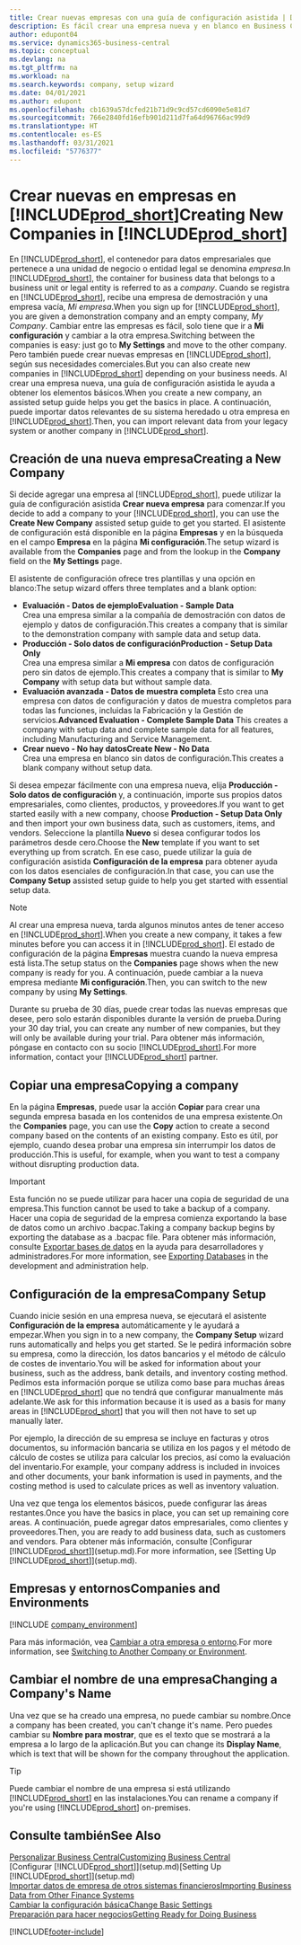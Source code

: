 ```yaml
---
title: Crear nuevas empresas con una guía de configuración asistida | Documentos de Microsoft
description: Es fácil crear una empresa nueva y en blanco en Business Central. Una guía de configuración asistida le ayudará a seguir los pasos, y podrá importar sus datos empresariales existentes.
author: edupont04
ms.service: dynamics365-business-central
ms.topic: conceptual
ms.devlang: na
ms.tgt_pltfrm: na
ms.workload: na
ms.search.keywords: company, setup wizard
ms.date: 04/01/2021
ms.author: edupont
ms.openlocfilehash: cb1639a57dcfed21b71d9c9cd57cd6090e5e81d7
ms.sourcegitcommit: 766e2840fd16efb901d211d7fa64d96766ac99d9
ms.translationtype: HT
ms.contentlocale: es-ES
ms.lasthandoff: 03/31/2021
ms.locfileid: "5776377"
---
```

# <a name="creating-new-companies-in-prod_short"></a><span data-ttu-id="016f8-104">Crear nuevas en empresas en [!INCLUDE[prod_short](includes/prod_short.md)]</span><span class="sxs-lookup"><span data-stu-id="016f8-104">Creating New Companies in [!INCLUDE[prod_short](includes/prod_short.md)]</span></span>

<span data-ttu-id="016f8-105">En [!INCLUDE[prod_short](includes/prod_short.md)], el contenedor para datos empresariales que pertenece a una unidad de negocio o entidad legal se denomina *empresa*.</span><span class="sxs-lookup"><span data-stu-id="016f8-105">In [!INCLUDE[prod_short](includes/prod_short.md)], the container for business data that belongs to a business unit or legal entity is referred to as a *company*.</span></span> <span data-ttu-id="016f8-106">Cuando se registra en [!INCLUDE[prod_short](includes/prod_short.md)], recibe una empresa de demostración y una empresa vacía, *Mi empresa*.</span><span class="sxs-lookup"><span data-stu-id="016f8-106">When you sign up for [!INCLUDE[prod_short](includes/prod_short.md)], you are given a demonstration company and an empty company, *My Company*.</span></span> <span data-ttu-id="016f8-107">Cambiar entre las empresas es fácil, solo tiene que ir a **Mi configuración** y cambiar a la otra empresa.</span><span class="sxs-lookup"><span data-stu-id="016f8-107">Switching between the companies is easy: just go to **My Settings** and move to the other company.</span></span> <span data-ttu-id="016f8-108">Pero también puede crear nuevas empresas en [!INCLUDE[prod_short](includes/prod_short.md)], según sus necesidades comerciales.</span><span class="sxs-lookup"><span data-stu-id="016f8-108">But you can also create new companies in [!INCLUDE[prod_short](includes/prod_short.md)] depending on your business needs.</span></span> <span data-ttu-id="016f8-109">Al crear una empresa nueva, una guía de configuración asistida le ayuda a obtener los elementos básicos.</span><span class="sxs-lookup"><span data-stu-id="016f8-109">When you create a new company, an assisted setup guide helps you get the basics in place.</span></span> <span data-ttu-id="016f8-110">A continuación, puede importar datos relevantes de su sistema heredado u otra empresa en [!INCLUDE[prod_short](includes/prod_short.md)].</span><span class="sxs-lookup"><span data-stu-id="016f8-110">Then, you can import relevant data from your legacy system or another company in [!INCLUDE[prod_short](includes/prod_short.md)].</span></span>  

## <a name="creating-a-new-company"></a><span data-ttu-id="016f8-111">Creación de una nueva empresa</span><span class="sxs-lookup"><span data-stu-id="016f8-111">Creating a New Company</span></span>

<span data-ttu-id="016f8-112">Si decide agregar una empresa al [!INCLUDE[prod_short](includes/prod_short.md)], puede utilizar la guía de configuración asistida **Crear nueva empresa** para comenzar.</span><span class="sxs-lookup"><span data-stu-id="016f8-112">If you decide to add a company to your [!INCLUDE[prod_short](includes/prod_short.md)], you can use the **Create New Company** assisted setup guide to get you started.</span></span> <span data-ttu-id="016f8-113">El asistente de configuración está disponible en la página **Empresas** y en la búsqueda en el campo **Empresa** en la página **Mi configuración**.</span><span class="sxs-lookup"><span data-stu-id="016f8-113">The setup wizard is available from the **Companies** page and from the lookup in the **Company** field on the **My Settings** page.</span></span>  

<span data-ttu-id="016f8-114">El asistente de configuración ofrece tres plantillas y una opción en blanco:</span><span class="sxs-lookup"><span data-stu-id="016f8-114">The setup wizard offers three templates and a blank option:</span></span>

- <span data-ttu-id="016f8-115">**Evaluación - Datos de ejemplo**</span><span class="sxs-lookup"><span data-stu-id="016f8-115">**Evaluation - Sample Data**</span></span>  
    <span data-ttu-id="016f8-116">Crea una empresa similar a la compañía de demostración con datos de ejemplo y datos de configuración.</span><span class="sxs-lookup"><span data-stu-id="016f8-116">This creates a company that is similar to the demonstration company with sample data and setup data.</span></span>  
- <span data-ttu-id="016f8-117">**Producción - Solo datos de configuración**</span><span class="sxs-lookup"><span data-stu-id="016f8-117">**Production - Setup Data Only**</span></span>  
    <span data-ttu-id="016f8-118">Crea una empresa similar a **Mi empresa** con datos de configuración pero sin datos de ejemplo.</span><span class="sxs-lookup"><span data-stu-id="016f8-118">This creates a company that is similar to **My Company** with setup data but without sample data.</span></span>
- <span data-ttu-id="016f8-119">**Evaluación avanzada - Datos de muestra completa** Esto crea una empresa con datos de configuración y datos de muestra completos para todas las funciones, incluidas la Fabricación y la Gestión de servicios.</span><span class="sxs-lookup"><span data-stu-id="016f8-119">**Advanced Evaluation - Complete Sample Data** This creates a company with setup data and complete sample data for all features, including Manufacturing and Service Management.</span></span>
- <span data-ttu-id="016f8-120">**Crear nuevo - No hay datos**</span><span class="sxs-lookup"><span data-stu-id="016f8-120">**Create New - No Data**</span></span>  
    <span data-ttu-id="016f8-121">Crea una empresa en blanco sin datos de configuración.</span><span class="sxs-lookup"><span data-stu-id="016f8-121">This creates a blank company without setup data.</span></span>  

<span data-ttu-id="016f8-122">Si desea empezar fácilmente con una empresa nueva, elija **Producción - Solo datos de configuración** y, a continuación, importe sus propios datos empresariales, como clientes, productos, y proveedores.</span><span class="sxs-lookup"><span data-stu-id="016f8-122">If you want to get started easily with a new company, choose **Production - Setup Data Only** and then import your own business data, such as customers, items, and vendors.</span></span> <span data-ttu-id="016f8-123">Seleccione la plantilla **Nuevo** si desea configurar todos los parámetros desde cero.</span><span class="sxs-lookup"><span data-stu-id="016f8-123">Choose the **New** template if you want to set everything up from scratch.</span></span> <span data-ttu-id="016f8-124">En ese caso, puede utilizar la guía de configuración asistida **Configuración de la empresa** para obtener ayuda con los datos esenciales de configuración.</span><span class="sxs-lookup"><span data-stu-id="016f8-124">In that case, you can use the **Company Setup** assisted setup guide to help you get started with essential setup data.</span></span>  

> [!NOTE]  
> <span data-ttu-id="016f8-125">Al crear una empresa nueva, tarda algunos minutos antes de tener acceso en [!INCLUDE[prod_short](includes/prod_short.md)].</span><span class="sxs-lookup"><span data-stu-id="016f8-125">When you create a new company, it takes a few minutes before you can access it in [!INCLUDE[prod_short](includes/prod_short.md)].</span></span> <span data-ttu-id="016f8-126">El estado de configuración de la página **Empresas** muestra cuando la nueva empresa está lista.</span><span class="sxs-lookup"><span data-stu-id="016f8-126">The setup status on the **Companies** page shows when the new company is ready for you.</span></span> <span data-ttu-id="016f8-127">A continuación, puede cambiar a la nueva empresa mediante **Mi configuración**.</span><span class="sxs-lookup"><span data-stu-id="016f8-127">Then, you can switch to the new company by using **My Settings**.</span></span>  

<span data-ttu-id="016f8-128">Durante su prueba de 30 días, puede crear todas las nuevas empresas que desee, pero solo estarán disponibles durante la versión de prueba.</span><span class="sxs-lookup"><span data-stu-id="016f8-128">During your 30 day trial, you can create any number of new companies, but they will only be available during your trial.</span></span> <span data-ttu-id="016f8-129">Para obtener más información, póngase en contacto con su socio [!INCLUDE[prod_short](includes/prod_short.md)].</span><span class="sxs-lookup"><span data-stu-id="016f8-129">For more information, contact your [!INCLUDE[prod_short](includes/prod_short.md)] partner.</span></span>  

## <a name="copying-a-company"></a><span data-ttu-id="016f8-130">Copiar una empresa</span><span class="sxs-lookup"><span data-stu-id="016f8-130">Copying a company</span></span>

<span data-ttu-id="016f8-131">En la página **Empresas**, puede usar la acción **Copiar** para crear una segunda empresa basada en los contenidos de una empresa existente.</span><span class="sxs-lookup"><span data-stu-id="016f8-131">On the **Companies** page, you can use the **Copy** action to create a second company based on the contents of an existing company.</span></span> <span data-ttu-id="016f8-132">Esto es útil, por ejemplo, cuando desea probar una empresa sin interrumpir los datos de producción.</span><span class="sxs-lookup"><span data-stu-id="016f8-132">This is useful, for example, when you want to test a company without disrupting production data.</span></span>

> [!Important]
> <span data-ttu-id="016f8-133">Esta función no se puede utilizar para hacer una copia de seguridad de una empresa.</span><span class="sxs-lookup"><span data-stu-id="016f8-133">This function cannot be used to take a backup of a company.</span></span> <span data-ttu-id="016f8-134">Hacer una copia de seguridad de la empresa comienza exportando la base de datos como un archivo .bacpac.</span><span class="sxs-lookup"><span data-stu-id="016f8-134">Taking a company backup begins by exporting the database as a .bacpac file.</span></span> <span data-ttu-id="016f8-135">Para obtener más información, consulte [Exportar bases de datos](/dynamics365/business-central/dev-itpro/administration/tenant-admin-center-database-export) en la ayuda para desarrolladores y administradores.</span><span class="sxs-lookup"><span data-stu-id="016f8-135">For more information, see [Exporting Databases](/dynamics365/business-central/dev-itpro/administration/tenant-admin-center-database-export) in the development and administration help.</span></span>

## <a name="company-setup"></a><span data-ttu-id="016f8-136">Configuración de la empresa</span><span class="sxs-lookup"><span data-stu-id="016f8-136">Company Setup</span></span>

<span data-ttu-id="016f8-137">Cuando inicie sesión en una empresa nueva, se ejecutará el asistente **Configuración de la empresa** automáticamente y le ayudará a empezar.</span><span class="sxs-lookup"><span data-stu-id="016f8-137">When you sign in to a new company, the **Company Setup** wizard runs automatically and helps you get started.</span></span> <span data-ttu-id="016f8-138">Se le pedirá información sobre su empresa, como la dirección, los datos bancarios y el método de cálculo de costes de inventario.</span><span class="sxs-lookup"><span data-stu-id="016f8-138">You will be asked for information about your business, such as the address, bank details, and inventory costing method.</span></span> <span data-ttu-id="016f8-139">Pedimos esta información porque se utiliza como base para muchas áreas en [!INCLUDE[prod_short](includes/prod_short.md)] que no tendrá que configurar manualmente más adelante.</span><span class="sxs-lookup"><span data-stu-id="016f8-139">We ask for this information because it is used as a basis for many areas in [!INCLUDE[prod_short](includes/prod_short.md)] that you will then not have to set up manually later.</span></span>  

<span data-ttu-id="016f8-140">Por ejemplo, la dirección de su empresa se incluye en facturas y otros documentos, su información bancaria se utiliza en los pagos y el método de cálculo de costes se utiliza para calcular los precios, así como la evaluación del inventario.</span><span class="sxs-lookup"><span data-stu-id="016f8-140">For example, your company address is included in invoices and other documents, your bank information is used in payments, and the costing method is used to calculate prices as well as inventory valuation.</span></span>  

<span data-ttu-id="016f8-141">Una vez que tenga los elementos básicos, puede configurar las áreas restantes.</span><span class="sxs-lookup"><span data-stu-id="016f8-141">Once you have the basics in place, you can set up remaining core areas.</span></span> <span data-ttu-id="016f8-142">A continuación, puede agregar datos empresariales, como clientes y proveedores.</span><span class="sxs-lookup"><span data-stu-id="016f8-142">Then, you are ready to add business data, such as customers and vendors.</span></span> <span data-ttu-id="016f8-143">Para obtener más información, consulte [Configurar [!INCLUDE[prod_short](includes/prod_short.md)]](setup.md).</span><span class="sxs-lookup"><span data-stu-id="016f8-143">For more information, see [Setting Up [!INCLUDE[prod_short](includes/prod_short.md)]](setup.md).</span></span>  

## <a name="companies-and-environments"></a><span data-ttu-id="016f8-144">Empresas y entornos</span><span class="sxs-lookup"><span data-stu-id="016f8-144">Companies and Environments</span></span>

[!INCLUDE [company_environment](includes/company_environment.md)]

<span data-ttu-id="016f8-145">Para más información, vea [Cambiar a otra empresa o entorno](ui-organization-switch.md).</span><span class="sxs-lookup"><span data-stu-id="016f8-145">For more information, see [Switching to Another Company or Environment](ui-organization-switch.md).</span></span> 

## <a name="changing-a-companys-name"></a><span data-ttu-id="016f8-146">Cambiar el nombre de una empresa</span><span class="sxs-lookup"><span data-stu-id="016f8-146">Changing a Company's Name</span></span>

<span data-ttu-id="016f8-147">Una vez que se ha creado una empresa, no puede cambiar su nombre.</span><span class="sxs-lookup"><span data-stu-id="016f8-147">Once a company has been created, you can't change it's name.</span></span> <span data-ttu-id="016f8-148">Pero puedes cambiar su **Nombre para mostrar**, que es el texto que se mostrará a la empresa a lo largo de la aplicación.</span><span class="sxs-lookup"><span data-stu-id="016f8-148">But you can change its **Display Name**, which is text that will be shown for the company throughout the application.</span></span>  

> [!TIP]
> <span data-ttu-id="016f8-149">Puede cambiar el nombre de una empresa si está utilizando [!INCLUDE[prod_short](includes/prod_short.md)] en las instalaciones.</span><span class="sxs-lookup"><span data-stu-id="016f8-149">You can rename a company if you're using [!INCLUDE[prod_short](includes/prod_short.md)] on-premises.</span></span>

## <a name="see-also"></a><span data-ttu-id="016f8-150">Consulte también</span><span class="sxs-lookup"><span data-stu-id="016f8-150">See Also</span></span>

[<span data-ttu-id="016f8-151">Personalizar Business Central</span><span class="sxs-lookup"><span data-stu-id="016f8-151">Customizing Business Central</span></span>](ui-customizing-overview.md)  
<span data-ttu-id="016f8-152">[Configurar [!INCLUDE[prod_short](includes/prod_short.md)]](setup.md)</span><span class="sxs-lookup"><span data-stu-id="016f8-152">[Setting Up [!INCLUDE[prod_short](includes/prod_short.md)]](setup.md)</span></span>  
[<span data-ttu-id="016f8-153">Importar datos de empresa de otros sistemas financieros</span><span class="sxs-lookup"><span data-stu-id="016f8-153">Importing Business Data from Other Finance Systems</span></span>](across-import-data-configuration-packages.md)  
[<span data-ttu-id="016f8-154">Cambiar la configuración básica</span><span class="sxs-lookup"><span data-stu-id="016f8-154">Change Basic Settings</span></span>](ui-change-basic-settings.md)  
[<span data-ttu-id="016f8-155">Preparación para hacer negocios</span><span class="sxs-lookup"><span data-stu-id="016f8-155">Getting Ready for Doing Business</span></span>](ui-get-ready-business.md)  


[!INCLUDE[footer-include](includes/footer-banner.md)]